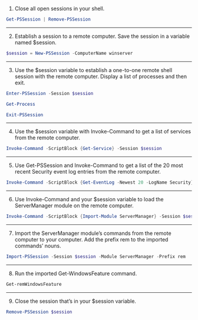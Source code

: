 1) Close all open sessions in your shell.
```powershell
Get-PSSession | Remove-PSSession
```
---

2) Establish a session to a remote computer. Save the session in a variable named $session.
```powershell
$session = New-PSSession -ComputerName winserver
```
---

3) Use the $session variable to establish a one-to-one remote shell session with the remote computer. Display a list of processes and then exit.
```powershell
Enter-PSSession -Session $session
```
```powershell
Get-Process
```
```powershell
Exit-PSSession
```
---

4) Use the $session variable with Invoke-Command to get a list of services from the remote computer.
```powershell
Invoke-Command -ScriptBlock {Get-Service} -Session $session
```
---

5) Use Get-PSSession and Invoke-Command to get a list of the 20 most recent Security event log entries from the remote computer.
```powershell
Invoke-Command -ScriptBlock {Get-EventLog -Newest 20 -LogName Security} -Session (Get-PSSession)
```
---

6) Use Invoke-Command and your $session variable to load the ServerManager module on the remote computer.
```powershell
Invoke-Command -ScriptBlock {Import-Module ServerManager} -Session $session
```
---

7) Import the ServerManager module’s commands from the remote computer to your computer. Add the prefix rem to the imported commands’ nouns.
```powershell
Import-PSSession -Session $session -Module ServerManager -Prefix rem
```
---

8) Run the imported Get-WindowsFeature command.
```powershell
Get-remWindowsFeature
```
---

9) Close the session that’s in your $session variable.
```powershell
Remove-PSSession $session
```
